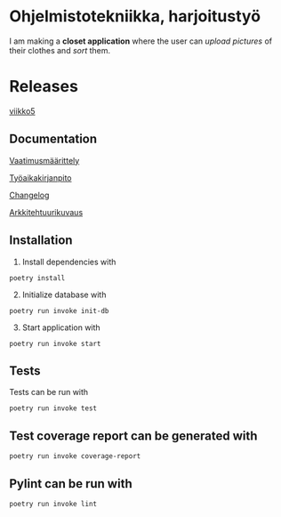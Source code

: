 # Ohjelmistotekniikka, harjoitustyö
I am making a **closet application** where the user can *upload pictures* of their clothes and *sort* them.

# Releases
[viikko5](https://github.com/maritatsuko/ot-harjoitustyo/releases/tag/viikko5)

## Documentation
[Vaatimusmäärittely](https://github.com/maritatsuko/ot-harjoitustyo/blob/main/dokumentaatio/vaatimusmaarittely.md)

[Työaikakirjanpito](https://github.com/maritatsuko/ot-harjoitustyo/blob/main/dokumentaatio/tyoaikakirjanpito.md)

[Changelog](https://github.com/maritatsuko/ot-harjoitustyo/blob/main/dokumentaatio/changelog.md)

[Arkkitehtuurikuvaus](https://github.com/maritatsuko/ot-harjoitustyo/blob/main/dokumentaatio/arkkitehtuuri.md)

## Installation

1. Install dependencies with
```
poetry install
```
2. Initialize database with
```
poetry run invoke init-db
```
3. Start application with
```
poetry run invoke start
```

## Tests
Tests can be run with
```
poetry run invoke test
```

## Test coverage report can be generated with
```
poetry run invoke coverage-report
```

## Pylint can be run with
```
poetry run invoke lint
```
